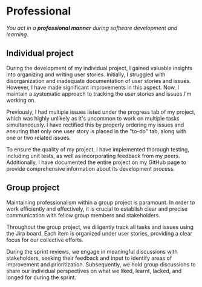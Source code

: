 # Professional
*You act in a **professional manner** during software development and learning.*

## Individual project

During the development of my individual project, I gained valuable insights into organizing and writing user stories. Initially, I struggled with disorganization and inadequate documentation of user stories and issues. However, I have made significant improvements in this aspect. Now, I maintain a systematic approach to tracking the user stories and issues I'm working on.

Previously, I had multiple issues listed under the progress tab of my project, which was highly unlikely as it's uncommon to work on multiple tasks simultaneously. I have rectified this by properly ordering my issues and ensuring that only one user story is placed in the "to-do" tab, along with one or two related issues.

To ensure the quality of my project, I have implemented thorough testing, including unit tests, as well as incorporating feedback from my peers. Additionally, I have documented the entire project on my GitHub page to provide comprehensive information about its development process.

## Group project

Maintaining professionalism within a group project is paramount. In order to work efficiently and effectively, it is crucial to establish clear and precise communication with fellow group members and stakeholders.

Throughout the group project, we diligently track all tasks and issues using the Jira board. Each item is organized under user stories, providing a clear focus for our collective efforts.

During the sprint reviews, we engage in meaningful discussions with stakeholders, seeking their feedback and input to identify areas of improvement and prioritization. Subsequently, we hold group discussions to share our individual perspectives on what we liked, learnt, lacked, and longed for during the sprint.